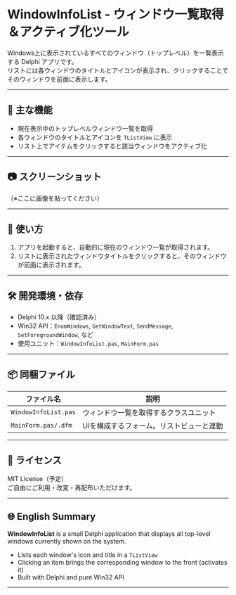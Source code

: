 # WindowInfoList - ウィンドウ一覧取得＆アクティブ化ツール

Windows上に表示されているすべてのウィンドウ（トップレベル）を一覧表示する Delphi アプリです。  
リストには各ウィンドウのタイトルとアイコンが表示され、クリックすることでそのウィンドウを前面に表示します。

---

## 🧩 主な機能

- 現在表示中のトップレベルウィンドウ一覧を取得
- 各ウィンドウのタイトルとアイコンを `TListView` に表示
- リスト上でアイテムをクリックすると該当ウィンドウをアクティブ化

---

## 📷 スクリーンショット

（※ここに画像を貼ってください）

---

## 🚀 使い方

1. アプリを起動すると、自動的に現在のウィンドウ一覧が取得されます。
2. リストに表示されたウィンドウタイトルをクリックすると、そのウィンドウが前面に表示されます。

---

## 🛠 開発環境・依存

- Delphi 10.x 以降（確認済み）
- Win32 API：`EnumWindows`, `GetWindowText`, `SendMessage`, `SetForegroundWindow`, など
- 使用ユニット：`WindowInfoList.pas`, `MainForm.pas`

---

## 📦 同梱ファイル

| ファイル名 | 説明 |
|------------|------|
| `WindowInfoList.pas` | ウィンドウ一覧を取得するクラスユニット |
| `MainForm.pas/.dfm` | UIを構成するフォーム。リストビューと連動 |

---

## 📘 ライセンス

MIT License（予定）  
ご自由にご利用・改変・再配布いただけます。

---

## 🌐 English Summary

**WindowInfoList** is a small Delphi application that displays all top-level windows currently shown on the system.

- Lists each window's icon and title in a `TListView`
- Clicking an item brings the corresponding window to the front (activates it)
- Built with Delphi and pure Win32 API

---
